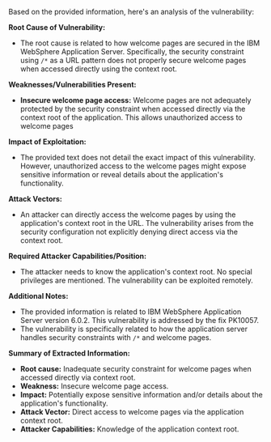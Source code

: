 Based on the provided information, here's an analysis of the vulnerability:

**Root Cause of Vulnerability:**

*   The root cause is related to how welcome pages are secured in the IBM WebSphere Application Server. Specifically, the security constraint using `/*` as a URL pattern does not properly secure welcome pages when accessed directly using the context root.

**Weaknesses/Vulnerabilities Present:**

*   **Insecure welcome page access:** Welcome pages are not adequately protected by the security constraint when accessed directly via the context root of the application. This allows unauthorized access to welcome pages

**Impact of Exploitation:**

*   The provided text does not detail the exact impact of this vulnerability. However, unauthorized access to the welcome pages might expose sensitive information or reveal details about the application's functionality.

**Attack Vectors:**

*   An attacker can directly access the welcome pages by using the application's context root in the URL. The vulnerability arises from the security configuration not explicitly denying direct access via the context root.

**Required Attacker Capabilities/Position:**

*   The attacker needs to know the application's context root. No special privileges are mentioned. The vulnerability can be exploited remotely.

**Additional Notes:**

*   The provided information is related to IBM WebSphere Application Server version 6.0.2. This vulnerability is addressed by the fix PK10057.
*   The vulnerability is specifically related to how the application server handles security constraints with `/*` and welcome pages.

**Summary of Extracted Information:**

*   **Root cause:** Inadequate security constraint for welcome pages when accessed directly via context root.
*   **Weakness:** Insecure welcome page access.
*   **Impact:** Potentially expose sensitive information and/or details about the application's functionality.
*   **Attack Vector:** Direct access to welcome pages via the application context root.
*   **Attacker Capabilities:** Knowledge of the application context root.